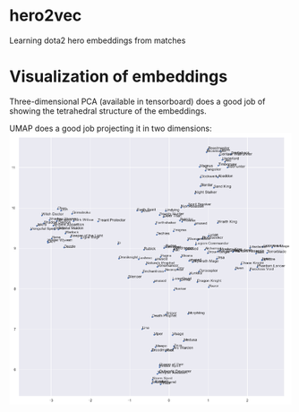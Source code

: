 # hero2vec
Learning dota2 hero embeddings from matches

# Visualization of embeddings
Three-dimensional PCA (available in tensorboard) does a good job of showing the tetrahedral structure of the embeddings.

UMAP does a good job projecting it in two dimensions:
![umap.png](https://raw.githubusercontent.com/swarmer/hero2vec/master/notebooks/umap.png)

